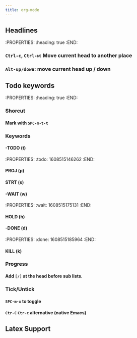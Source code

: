 ```yaml
---
title: org-mode
---
```


## Headlines
:PROPERTIES:
:heading: true
:END:
### `Ctrl-c`, `Ctrl-w`: Move current head to another place
### `Alt-up/down`: move current head up / down
## Todo keywords
:PROPERTIES:
:heading: true
:END:
### Shorcut
#### Mark with `SPC-m-t-t`
### Keywords
#### -TODO (t)
:PROPERTIES:
:todo: 1608515146262
:END:
#### PROJ (p)
#### STRT (s)
#### -WAIT (w)
:PROPERTIES:
:wait: 1608515175131
:END:
#### HOLD (h)
#### -DONE (d)
:PROPERTIES:
:done: 1608515185964
:END:
#### KILL (k)
### Progress
#### Add `[/]` at the head before sub lists.
### Tick/Untick
#### `SPC-m-x` to toggle
#### `Ctr-C` `Ctr-c` alternative (native Emacs)
## Latex Support
###
